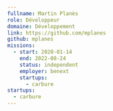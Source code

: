 ```yaml
---
fullname: Martin Planès
role: Développeur
domaine: Développement
link: https://github.com/mplanes
github: mplanes
missions:
  - start: 2020-01-14
    end: 2022-08-24
    status: independent
    employer: benext
    startups:
      - carbure
startups:
  - carbure
---
```

